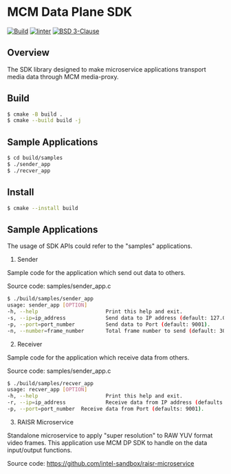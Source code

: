 # MCM Data Plane SDK

[![Build][build-actions-img]][build-actions]
[![linter][scan-actions-img]][scan-actions]
[![BSD 3-Clause][license-img]][license]

## Overview
The SDK library designed to make microservice applications transport media data through MCM media-proxy.

## Build
```bash
$ cmake -B build .
$ cmake --build build -j
```

## Sample Applications
```bash
$ cd build/samples
$ ./sender_app
$ ./recver_app
```

## Install
```bash
$ cmake --install build
```

## Sample Applications
The usage of SDK APIs could refer to the "samples" applications.
1. Sender

Sample code for the application which send out data to others.

Source code: samples/sender_app.c
```bash
$ ./build/samples/sender_app
usage: sender_app [OPTION]
-h, --help                      Print this help and exit.
-s, --ip=ip_address             Send data to IP address (default: 127.0.0.1).
-p, --port=port_number          Send data to Port (default: 9001).
-n, --number=frame_number       Total frame number to send (default: 300).
```

2. Receiver

Sample code for the application which receive data from others.

Source code: samples/sender_app.c
```bash
$ ./build/samples/recver_app
usage: recver_app [OPTION]
-h, --help                      Print this help and exit.
-r, --ip=ip_address             Receive data from IP address (defaults: 127.0.0.1).
-p, --port=port_number  Receive data from Port (defaults: 9001).
```

3. RAISR Microservice

Standalone microservice to apply "super resolution" to RAW YUV format video frames.
This application use MCM DP SDK to handle on the data input/output functions.

Source code: https://github.com/intel-sandbox/raisr-microservice

<!-- References -->
[build-actions-img]: https://github.com/intel-innersource/frameworks.cloud.mcm.sdk/actions/workflows/build.yml/badge.svg
[build-actions]: https://github.com/intel-innersource/frameworks.cloud.mcm.sdk/actions/workflows/build.yml
[scan-actions-img]: https://github.com/intel-innersource/frameworks.cloud.mcm.media-proxy/actions/workflows/action.yml/badge.svg
[scan-actions]: https://github.com/intel-innersource/frameworks.cloud.mcm.media-proxy/actions/workflows/action.yml
[license-img]: https://img.shields.io/badge/License-BSD_3--Clause-blue.svg
[license]: https://opensource.org/license/bsd-3-clause
